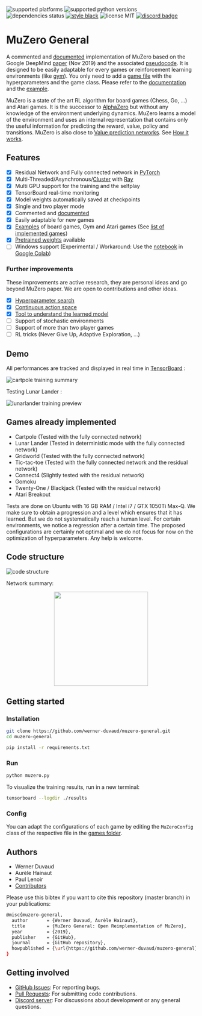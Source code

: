 ![supported platforms](https://img.shields.io/badge/platform-Linux%20%7C%20Mac%20%7C%20Windows%20(soon)-929292)
![supported python versions](https://img.shields.io/badge/python-%3E%3D%203.6-306998)
![dependencies status](https://img.shields.io/badge/dependencies-up%20to%20date-brightgreen)
[![style black](https://img.shields.io/badge/code%20style-black-000000.svg)](https://github.com/psf/black)
![license MIT](https://img.shields.io/badge/licence-MIT-green)
[![discord badge](https://img.shields.io/badge/discord-join-6E60EF)](https://discord.gg/GB2vwsF)

# MuZero General

A commented and [documented](https://github.com/werner-duvaud/muzero-general/wiki/MuZero-Documentation) implementation of MuZero based on the Google DeepMind [paper](https://arxiv.org/abs/1911.08265) (Nov 2019) and the associated [pseudocode](https://arxiv.org/src/1911.08265v2/anc/pseudocode.py).
It is designed to be easily adaptable for every games or reinforcement learning environments (like [gym](https://github.com/openai/gym)). You only need to add a [game file](https://github.com/werner-duvaud/muzero-general/tree/master/games) with the hyperparameters and the game class. Please refer to the [documentation](https://github.com/werner-duvaud/muzero-general/wiki/MuZero-Documentation) and the [example](https://github.com/werner-duvaud/muzero-general/blob/master/games/cartpole.py).

MuZero is a state of the art RL algorithm for board games (Chess, Go, ...) and Atari games.
It is the successor to [AlphaZero](https://arxiv.org/abs/1712.01815) but without any knowledge of the environment underlying dynamics. MuZero learns a model of the environment and uses an internal representation that contains only the useful information for predicting the reward, value, policy and transitions. MuZero is also close to [Value prediction networks](https://arxiv.org/abs/1707.03497). See [How it works](https://github.com/werner-duvaud/muzero-general/wiki/How-MuZero-works).

## Features

* [x] Residual Network and Fully connected network in [PyTorch](https://github.com/pytorch/pytorch)
* [x] Multi-Threaded/Asynchronous/[Cluster](https://docs.ray.io/en/latest/cluster-index.html) with [Ray](https://github.com/ray-project/ray)
* [X] Multi GPU support for the training and the selfplay
* [x] TensorBoard real-time monitoring
* [x] Model weights automatically saved at checkpoints
* [x] Single and two player mode
* [x] Commented and [documented](https://github.com/werner-duvaud/muzero-general/wiki/MuZero-Documentation)
* [x] Easily adaptable for new games
* [x] [Examples](https://github.com/werner-duvaud/muzero-general/blob/master/games/cartpole.py) of board games, Gym and Atari games (See [list of implemented games](https://github.com/werner-duvaud/muzero-general#games-already-implemented))
* [x] [Pretrained weights](https://github.com/werner-duvaud/muzero-general/tree/master/results) available
* [ ] Windows support (Experimental / Workaround: Use the [notebook](https://github.com/werner-duvaud/muzero-general/blob/master/notebook.ipynb) in [Google Colab](https://colab.research.google.com))

### Further improvements
These improvements are active research, they are personal ideas and go beyond MuZero paper. We are open to contributions and other ideas.

* [x] [Hyperparameter search](https://github.com/werner-duvaud/muzero-general/wiki/Hyperparameter-Optimization)
* [x] [Continuous action space](https://github.com/werner-duvaud/muzero-general/tree/continuous)
* [x] [Tool to understand the learned model](https://github.com/werner-duvaud/muzero-general/blob/master/diagnose_model.py)
* [ ] Support of stochastic environments
* [ ] Support of more than two player games
* [ ] RL tricks (Never Give Up,  Adaptive Exploration, ...)

## Demo

All performances are tracked and displayed in real time in [TensorBoard](https://www.tensorflow.org/tensorboard) :

![cartpole training summary](https://github.com/werner-duvaud/muzero-general/blob/master/docs/cartpole-training-summary.png)

Testing Lunar Lander :

![lunarlander training preview](https://github.com/werner-duvaud/muzero-general/blob/master/docs/lunarlander-training-preview.png)

## Games already implemented

* Cartpole      (Tested with the fully connected network)
* Lunar Lander  (Tested in deterministic mode with the fully connected network)
* Gridworld     (Tested with the fully connected network)
* Tic-tac-toe   (Tested with the fully connected network and the residual network)
* Connect4      (Slightly tested with the residual network)
* Gomoku
* Twenty-One / Blackjack    (Tested with the residual network)
* Atari Breakout

Tests are done on Ubuntu with 16 GB RAM / Intel i7 / GTX 1050Ti Max-Q. We make sure to obtain a progression and a level which ensures that it has learned. But we do not systematically reach a human level. For certain environments, we notice a regression after a certain time. The proposed configurations are certainly not optimal and we do not focus for now on the optimization of hyperparameters. Any help is welcome.

## Code structure

![code structure](https://github.com/werner-duvaud/muzero-general/blob/master/docs/code-structure-werner-duvaud.png)

Network summary:

<p align="center">
<a href="https://github.com/werner-duvaud/muzero-general/blob/master/docs/muzero-network-werner-duvaud.png">
<img src="https://github.com/werner-duvaud/muzero-general/blob/master/docs/muzero-network-werner-duvaud.png" width="250"/>
</a>
</p>

## Getting started
### Installation

```bash
git clone https://github.com/werner-duvaud/muzero-general.git
cd muzero-general

pip install -r requirements.txt
```

### Run

```bash
python muzero.py
```
To visualize the training results, run in a new terminal:
```bash
tensorboard --logdir ./results
```

### Config

You can adapt the configurations of each game by editing the `MuZeroConfig` class of the respective file in the [games folder](https://github.com/werner-duvaud/muzero-general/tree/master/games).

## Authors

* Werner Duvaud
* Aurèle Hainaut
* Paul Lenoir
* [Contributors](https://github.com/werner-duvaud/muzero-general/graphs/contributors)

Please use this bibtex if you want to cite this repository (master branch) in your publications:
```bash
@misc{muzero-general,
  author       = {Werner Duvaud, Aurèle Hainaut},
  title        = {MuZero General: Open Reimplementation of MuZero},
  year         = {2019},
  publisher    = {GitHub},
  journal      = {GitHub repository},
  howpublished = {\url{https://github.com/werner-duvaud/muzero-general}},
}
```

## Getting involved

* [GitHub Issues](https://github.com/werner-duvaud/muzero-general/issues): For reporting bugs.
* [Pull Requests](https://github.com/werner-duvaud/muzero-general/pulls): For submitting code contributions.
* [Discord server](https://discord.gg/GB2vwsF): For discussions about development or any general questions.
